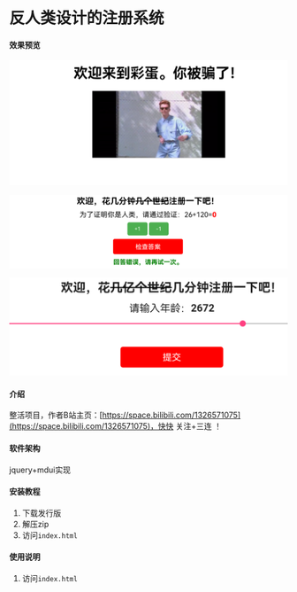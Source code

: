 # 反人类设计的注册系统


#### 效果预览

![效果预览图1](images/1.png)

![效果预览图2](images/2.png)

![效果预览图3](images/3.png)


#### 介绍
整活项目，作者B站主页：[https://space.bilibili.com/1326571075](https://space.bilibili.com/1326571075)，快快 关注+三连 ！

#### 软件架构
jquery+mdui实现


#### 安装教程

1.  下载发行版
2.  解压zip
3.  访问`index.html`

#### 使用说明

1.  访问`index.html`
